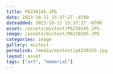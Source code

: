 ```yaml
---
title: P6230145.JPG
date: 2023-10-11 15:37:27 -0700
dateadded: 2023-10-11 15:37:27 -0700
asset: /assets/mixtest/P6230145.JPG
image: /assets/mixtest/P6230145.JPG
categories: image
gallery: mixtest
permalink: /media/mixtest/p6230145-jpg
layout: asset
tags: ["art", "memorial"]
--- 
```

